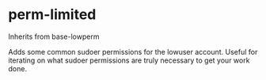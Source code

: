 perm-limited
============

Inherits from base-lowperm

Adds some common sudoer permissions for the lowuser account.  Useful for iterating on what sudoer permissions are truly necessary to get your work done.